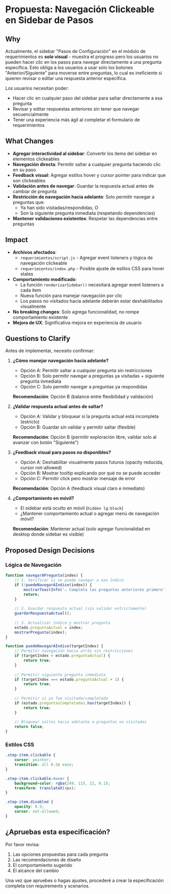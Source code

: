 # Propuesta: Navegación Clickeable en Sidebar de Pasos

## Why
Actualmente, el sidebar "Pasos de Configuración" en el módulo de requerimientos es **solo visual** - muestra el progreso pero los usuarios no pueden hacer clic en los pasos para navegar directamente a una pregunta específica. Esto obliga a los usuarios a usar solo los botones "Anterior/Siguiente" para moverse entre preguntas, lo cual es ineficiente si quieren revisar o editar una respuesta anterior específica.

Los usuarios necesitan poder:
- Hacer clic en cualquier paso del sidebar para saltar directamente a esa pregunta
- Revisar y editar respuestas anteriores sin tener que navegar secuencialmente
- Tener una experiencia más ágil al completar el formulario de requerimientos

## What Changes
- **Agregar interactividad al sidebar**: Convertir los items del sidebar en elementos clickeables
- **Navegación directa**: Permitir saltar a cualquier pregunta haciendo clic en su paso
- **Feedback visual**: Agregar estilos hover y cursor pointer para indicar que son clickeables
- **Validación antes de navegar**: Guardar la respuesta actual antes de cambiar de pregunta
- **Restricción de navegación hacia adelante**: Solo permitir navegar a preguntas que:
  - Ya han sido visitadas/respondidas, O
  - Son la siguiente pregunta inmediata (respetando dependencias)
- **Mantener validaciones existentes**: Respetar las dependencias entre preguntas

## Impact
- **Archivos afectados**:
  - `requerimientos/script.js` - Agregar event listeners y lógica de navegación clickeable
  - `requerimientos/index.php` - Posible ajuste de estilos CSS para hover states
- **Comportamiento modificado**:
  - La función `renderizarSidebar()` necesitará agregar event listeners a cada item
  - Nueva función para manejar navegación por clic
  - Los pasos no visitados hacia adelante deberán estar deshabilitados visualmente
- **No breaking changes**: Solo agrega funcionalidad, no rompe comportamiento existente
- **Mejora de UX**: Significativa mejora en experiencia de usuario

## Questions to Clarify

Antes de implementar, necesito confirmar:

1. **¿Cómo manejar navegación hacia adelante?**
   - Opción A: Permitir saltar a cualquier pregunta sin restricciones
   - Opción B: Solo permitir navegar a preguntas ya visitadas + siguiente pregunta inmediata
   - Opción C: Solo permitir navegar a preguntas ya respondidas
   
   **Recomendación**: Opción B (balance entre flexibilidad y validación)

2. **¿Validar respuesta actual antes de saltar?**
   - Opción A: Validar y bloquear si la pregunta actual está incompleta (estricto)
   - Opción B: Guardar sin validar y permitir saltar (flexible)
   
   **Recomendación**: Opción B (permitir exploración libre, validar solo al avanzar con botón "Siguiente")

3. **¿Feedback visual para pasos no disponibles?**
   - Opción A: Deshabilitar visualmente pasos futuros (opacity reducida, cursor not-allowed)
   - Opción B: Mostrar tooltip explicando por qué no se puede acceder
   - Opción C: Permitir click pero mostrar mensaje de error
   
   **Recomendación**: Opción A (feedback visual claro e inmediato)

4. **¿Comportamiento en móvil?**
   - El sidebar está oculto en móvil (`hidden lg:block`)
   - ¿Mantener comportamiento actual o agregar menú de navegación móvil?
   
   **Recomendación**: Mantener actual (solo agregar funcionalidad en desktop donde sidebar es visible)

## Proposed Design Decisions

### Lógica de Navegación
```javascript
function navegarAPregunta(index) {
    // 1. Verificar si se puede navegar a ese índice
    if (!puedeNavegarAIndice(index)) {
        mostrarToastInfo('⚠️ Completa las preguntas anteriores primero');
        return;
    }
    
    // 2. Guardar respuesta actual (sin validar estrictamente)
    guardarRespuestaActual();
    
    // 3. Actualizar índice y mostrar pregunta
    estado.preguntaActual = index;
    mostrarPregunta(index);
}

function puedeNavegarAIndice(targetIndex) {
    // Permitir navegación hacia atrás sin restricciones
    if (targetIndex < estado.preguntaActual) {
        return true;
    }
    
    // Permitir siguiente pregunta inmediata
    if (targetIndex === estado.preguntaActual + 1) {
        return true;
    }
    
    // Permitir si ya fue visitada/completada
    if (estado.preguntasCompletadas.has(targetIndex)) {
        return true;
    }
    
    // Bloquear saltos hacia adelante a preguntas no visitadas
    return false;
}
```

### Estilos CSS
```css
.step-item.clickable {
    cursor: pointer;
    transition: all 0.2s ease;
}

.step-item.clickable:hover {
    background-color: rgba(249, 115, 22, 0.1);
    transform: translateX(4px);
}

.step-item.disabled {
    opacity: 0.5;
    cursor: not-allowed;
}
```

## ¿Apruebas esta especificación?

Por favor revisa:
1. Las opciones propuestas para cada pregunta
2. Las recomendaciones de diseño
3. El comportamiento sugerido
4. El alcance del cambio

Una vez que apruebes o hagas ajustes, procederé a crear la especificación completa con requirements y scenarios.
